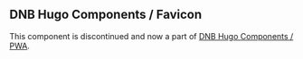 ## DNB Hugo Components / Favicon

This component is discontinued and now a part of [DNB Hugo Components / PWA](https://github.com/dnb-org/components/tree/main/pwa).
